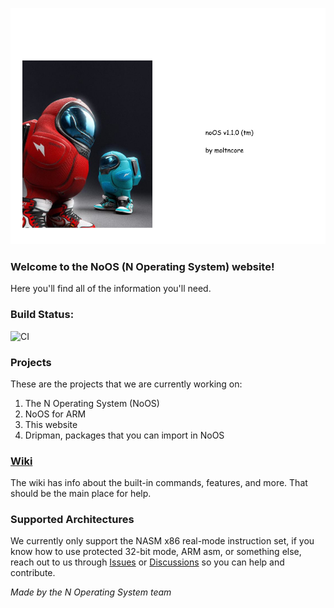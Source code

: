 ![N Operating System Logo](https://raw.githubusercontent.com/NOperatingSystem/Assets/master/Pictures/logo.png)
### Welcome to the NoOS (N Operating System) website!
Here you'll find all of the information you'll need.

### Build Status:
![CI](https://github.com/MoltenCoreDev/noOS/workflows/CI/badge.svg)

### Projects
These are the projects that we are currently working on:
1. The N Operating System (NoOS)
2. NoOS for ARM
3. This website
4. Dripman, packages that you can import in NoOS

### [Wiki](https://github.com/NOperatingSystem/NOperatingSystem/wiki)
The wiki has info about the built-in commands, features, and more. That should be the main place for help.

### Supported Architectures
We currently only support the NASM x86 real-mode instruction set, if you know how to use protected 32-bit mode, ARM asm, or something else, reach out to us through [Issues](https://github.com/NOperatingSystem/NOperatingSystem/issues) or [Discussions](https://github.com/NOperatingSystem/NOperatingSystem/discussions) so you can help and contribute.



*Made by the N Operating System team*
